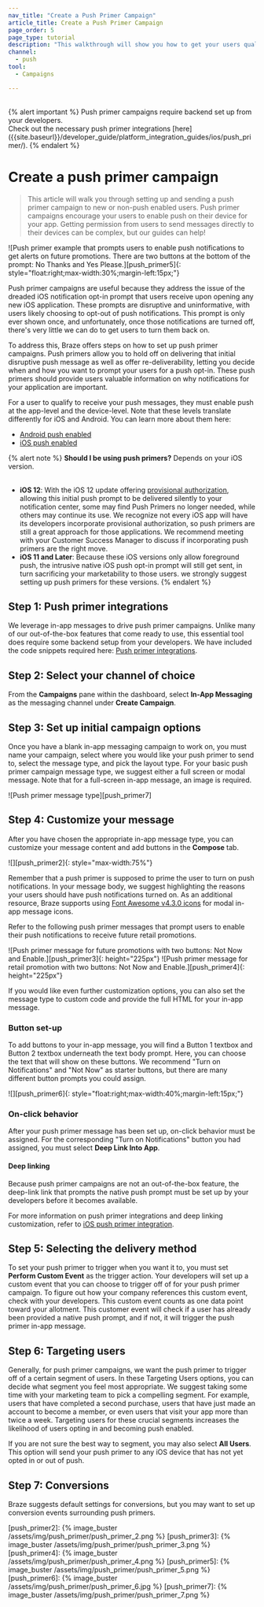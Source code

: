 ```yaml
---
nav_title: "Create a Push Primer Campaign"
article_title: Create a Push Primer Campaign
page_order: 5
page_type: tutorial
description: "This walkthrough will show you how to get your users qualified and ready to receive your push messages by sending out a push primer."
channel:
  - push
tool:
  - Campaigns

---
```


<br>
{% alert important %}
Push primer campaigns require backend set up from your developers. <br>Check out the necessary push primer integrations [here]({{site.baseurl}}/developer_guide/platform_integration_guides/ios/push_primer/).
{% endalert %}


# Create a push primer campaign

> This article will walk you through setting up and sending a push primer campaign to new or non-push enabled users. Push primer campaigns encourage your users to enable push on their device for your app. Getting permission from users to send messages directly to their devices can be complex, but our guides can help!

![Push primer example that prompts users to enable push notifications to get alerts on future promotions. There are two buttons at the bottom of the prompt: No Thanks and Yes Please.][push_primer5]{: style="float:right;max-width:30%;margin-left:15px;"} 

Push primer campaigns are useful because they address the issue of the dreaded iOS notification opt-in prompt that users receive upon opening any new iOS application. These prompts are disruptive and uninformative, with users likely choosing to opt-out of push notifications. This prompt is only ever shown once, and unfortunately, once those notifications are turned off, there's very little we can do to get users to turn them back on. 

To address this, Braze offers steps on how to set up push primer campaigns. Push primers allow you to hold off on delivering that initial disruptive push message as well as offer re-deliverability, letting you decide when and how you want to prompt your users for a push opt-in. These push primers should provide users valuable information on why notifications for your application are important.

For a user to qualify to receive your push messages, they must enable push at the app-level and the device-level. Note that these levels translate differently for iOS and Android. You can learn more about them here:
- [Android push enabled]({{site.baseurl}}/user_guide/message_building_by_channel/push/users_and_subscriptions/#ios-android-details)
- [iOS push enabled]({{site.baseurl}}/user_guide/message_building_by_channel/push/users_and_subscriptions/#ios-android-details)

{% alert note %}
**Should I be using push primers?** Depends on your iOS version.<br><br>
- **iOS 12**: With the iOS 12 update offering [provisional authorization]({{site.baseurl}}/user_guide/message_building_by_channel/push/ios/notification_options/#provisional-push-authentication--quiet-notifications), allowing this initial push prompt to be delivered silently to your notification center, some may find Push Primers no longer needed, while others may continue its use. We recognize not every iOS app will have its developers incorporate provisional authorization, so push primers are still a great approach for those applications. We recommend meeting with your Customer Success Manager to discuss if incorporating push primers are the right move.
- **iOS 11 and Later**: Because these iOS versions only allow foreground push, the intrusive native iOS push opt-in prompt will still get sent, in turn sacrificing your marketability to those users. we strongly suggest setting up push primers for these versions. 
{% endalert %}

## Step 1: Push primer integrations

We leverage in-app messages to drive push primer campaigns. Unlike many of our out-of-the-box features that come ready to use, this essential tool does require some backend setup from your developers. We have included the code snippets required here: [Push primer integrations][integrations].

## Step 2: Select your channel of choice

From the **Campaigns** pane within the dashboard, select **In-App Messaging** as the messaging channel under **Create Campaign**.

## Step 3: Set up initial campaign options

Once you have a blank in-app messaging campaign to work on, you must name your campaign, select where you would like your push primer to send to, select the message type, and pick the layout type. For your basic push primer campaign message type, we suggest either a full screen or modal message. Note that for a full-screen in-app message, an image is required.

![Push primer message type][push_primer7]

## Step 4: Customize your message

After you have chosen the appropriate in-app message type, you can customize your message content and add buttons in the **Compose** tab.

![][push_primer2]{: style="max-width:75%"}

Remember that a push primer is supposed to prime the user to turn on push notifications. In your message body, we suggest highlighting the reasons your users should have push notifications turned on. As an additional resource, Braze supports using [Font Awesome v4.3.0 icons](https://fontawesome.com/v4.7.0/cheatsheet/) for modal in-app message icons.

Refer to the following push primer messages that prompt users to enable their push notifications to receive future retail promotions.

![Push primer message for future promotions with two buttons: Not Now and Enable.][push_primer3]{: height="225px"} ![Push primer message for retail promotion with two buttons: Not Now and Enable.][push_primer4]{: height="225px"}

If you would like even further customization options, you can also set the message type to custom code and provide the full HTML for your in-app message.

### Button set-up

To add buttons to your in-app message, you will find a Button 1 textbox and Button 2 textbox underneath the text body prompt. Here, you can choose the text that will show on these buttons. We recommend "Turn on Notifications" and "Not Now" as starter buttons, but there are many different button prompts you could assign. 

![][push_primer6]{: style="float:right;max-width:40%;margin-left:15px;"}

### On-click behavior

After your push primer message has been set up, on-click behavior must be assigned. For the corresponding "Turn on Notifications" button you had assigned, you must select **Deep Link Into App**. 

#### Deep linking

Because push primer campaigns are not an out-of-the-box feature, the deep-link link that prompts the native push prompt must be set up by your developers before it becomes available. 

For more information on push primer integrations and deep linking customization, refer to [iOS push primer integration][integrations].

## Step 5: Selecting the delivery method

To set your push primer to trigger when you want it to, you must set **Perform Custom Event** as the trigger action. Your developers will set up a custom event that you can choose to trigger off of for your push primer campaign. To figure out how your company references this custom event, check with your developers. This custom event counts as one data point toward your allotment. This customer event will check if a user has already been provided a native push prompt, and if not, it will trigger the push primer in-app message. 

## Step 6: Targeting users

Generally, for push primer campaigns, we want the push primer to trigger off of a certain segment of users. In these Targeting Users options, you can decide what segment you feel most appropriate. We suggest taking some time with your marketing team to pick a compelling segment. For example, users that have completed a second purchase, users that have just made an account to become a member, or even users that visit your app more than twice a week. Targeting users for these crucial segments increases the likelihood of users opting in and becoming push enabled.

If you are not sure the best way to segment, you may also select **All Users**. This option will send your push primer to any iOS device that has not yet opted in or out of push. 

## Step 7: Conversions
Braze suggests default settings for conversions, but you may want to set up conversion events surrounding push primers.

[integrations]: {{site.baseurl}}/developer_guide/platform_integration_guides/ios/push_primer/
[push_primer2]: {% image_buster /assets/img/push_primer/push_primer_2.png %}
[push_primer3]: {% image_buster /assets/img/push_primer/push_primer_3.png %}
[push_primer4]: {% image_buster /assets/img/push_primer/push_primer_4.png %}
[push_primer5]: {% image_buster /assets/img/push_primer/push_primer_5.png %}
[push_primer6]: {% image_buster /assets/img/push_primer/push_primer_6.jpg %}
[push_primer7]: {% image_buster /assets/img/push_primer/push_primer_7.png %}
